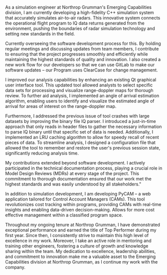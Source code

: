 As a simulation engineer at Northrop Grumman's Emerging Capabilities division, I am currently developing a high-fidelity C++ simulation system that accurately simulates air-to-air radars. This innovative system connects the operational flight program to IQ data returns generated from the environment, pushing the boundaries of radar simulation technology and setting new standards in the field.

Currently overseeing the software development process for this. By holding regular meetings and discussing updates from team members, I contribute to ensuring that the project progresses smoothly and efficiently while maintaining the highest standards of quality and innovation. I also created a new work flow for our developers so that we can use GitLab to make our software updates – our Program uses ClearCase for change management. 

I improved our analysis capabilities by enhancing an existing Qt graphical user interface tool. This updated tool allowed analysts to select specific data sets for processing and visualize range-doppler maps for thorough review. To further aid analysis, I implemented an angle of arrival estimation algorithm, enabling users to identify and visualize the estimated angle of arrival for areas of interest on the range-doppler map.

Furthermore, I addressed the previous issue of tool crashes with large datasets by improving the binary file IQ parser. I introduced a just-in-time approach that only reads in header files to gather the necessary information to parse IQ binary until that specific set of data is needed. Additionally, I implemented an LRU caching algorithm to allow for speedy recall of recent pieces of data. To streamline analysis, I designed a configuration file that allowed the tool to remember and restore the user's previous session state, significantly reducing analysis time.

My contributions extended beyond software development. I actively participated in the technical documentation process, playing a crucial role in Model Design Reviews (MDRs) at every stage of the project. This commitment to thorough documentation ensured that our work met the highest standards and was easily understood by all stakeholders."

In addition to simulation development, I am developing PyCAM – a web application tailored for Control Account Managers (CAMs). This tool revolutionizes cost tracking within programs, providing CAMs with real-time insights and enabling data-driven decision-making. Allows for more cost effective management within a classified program space.

Throughout my ongoing tenure at Northrop Grumman, I have demonstrated exceptional performance and earned the title of Top Performer during my first year. Since then, I consistently strive to maintain this high level of excellence in my work. Moreover, I take an active role in mentoring and training other engineers, fostering a culture of growth and knowledge sharing within the team. My dedication to excellence, leadership abilities, and commitment to innovation make me a valuable asset to the Emerging Capabilities division at Northrop Grumman, as I continue my work with the company.
